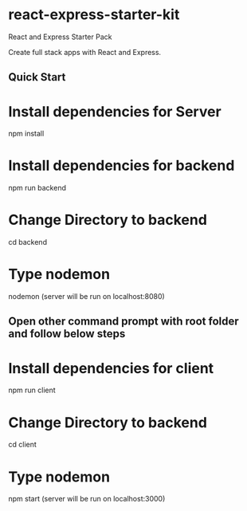 # react-express-starter-kit
React and Express Starter Pack

Create full stack apps with React and Express.

## Quick Start

# Install dependencies for Server
npm install

# Install dependencies for backend
npm run backend
# Change Directory to backend
cd backend
# Type nodemon
nodemon (server will be run on localhost:8080)

## Open other command prompt with root folder and follow below steps

# Install dependencies for client
npm run client
# Change Directory to backend
cd client
# Type nodemon
npm start (server will be run on localhost:3000)
